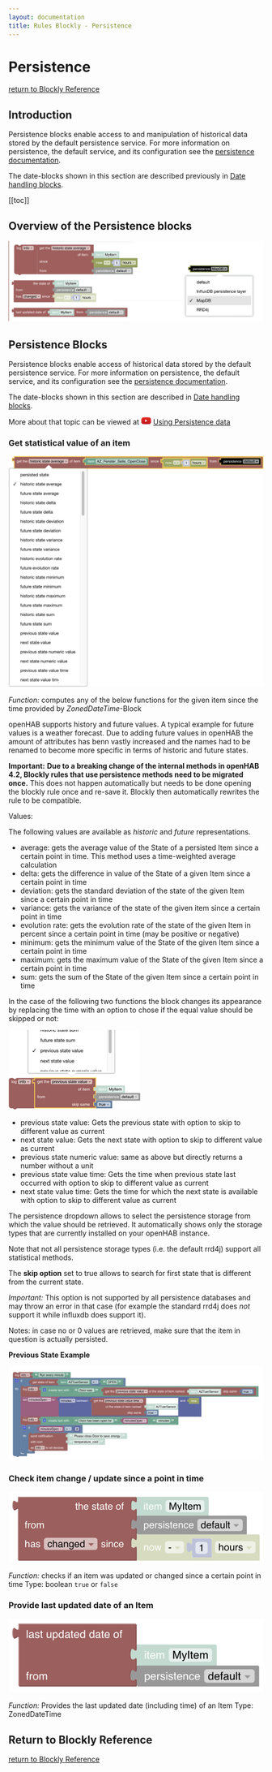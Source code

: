 ```yaml
---
layout: documentation
title: Rules Blockly - Persistence
---
```

<!-- markdownlint-disable MD036 -->

# Persistence

[return to Blockly Reference](index.html#persistence)

## Introduction

Persistence blocks enable access to and manipulation of historical data stored by the default persistence service.
For more information on persistence, the default service, and its configuration see the [persistence documentation](https://www.openhab.org/docs/configuration/persistence.html).

The date-blocks shown in this section are described previously in [Date handling blocks](https://community.openhab.org/t/blockly-reference/128785#date-handling-blocks-31).

[[toc]]

## Overview of the Persistence blocks

![persistence](../images/blockly/blockly-persistence.png)

## Persistence Blocks

Persistence blocks enable access of historical data stored by the default persistence service.
For more information on persistence, the default service, and its configuration see the [persistence documentation](https://www.openhab.org/docs/configuration/persistence.html).

The date-blocks shown in this section are described in [Date handling blocks](https://community.openhab.org/t/blockly-reference/128785#date-handling-blocks-31).

More about that topic can be viewed at ![youtube](../images/blockly/youtube-logo-small.png) [Using Persistence data](https://youtu.be/KwhYKy1_qVk?t=1440)

### Get statistical value of an item

![statistical-value](../images/blockly/blockly-persistence-get-statistical-value.png)

_Function:_ computes any of the below functions for the given item since the time provided by _ZonedDateTime_-Block

openHAB supports history and future values.
A typical example for future values is a weather forecast.
Due to adding future values in openHAB the amount of attributes has benn vastly increased and the names had to be renamed to become more specific in terms of historic and future states.

**Important:** **Due to a breaking change of the internal methods in openHAB 4.2, Blockly rules that use persistence methods need to be migrated once.**
This does not happen automatically but needs to be done opening the blockly rule once and re-save it.
Blockly then automatically rewrites the rule to be compatible.

Values:

The following values are available as _historic_ and _future_ representations.

- average: gets the average value of the State of a persisted Item since a certain point in time.
This method uses a time-weighted average calculation
- delta: gets the difference in value of the State of a given Item since a certain point in time
- deviation: gets the standard deviation of the state of the given Item since a certain point in time
- variance: gets the variance of the state of the given item since a certain point in time
- evolution rate: gets the evolution rate of the state of the given Item in percent since a certain point in time (may be positive or negative)
- minimum: gets the minimum value of the State of the given Item since a certain point in time
- maximum: gets the maximum value of the State of the given Item since a certain point in time
- sum: gets the sum of the State of the given Item since a certain point in time

In the case of the following two functions the block changes its appearance by replacing the time with an option to chose if the equal value should be skipped or not:

![previous-block](../images/blockly/blockly-persistence-get-previous.png)

- previous state value: Gets the previous state with option to skip to different value as current
- next state value: Gets the next state with option to skip to different value as current
- previous state numeric value: same as above but directly returns a number without a unit
- previous state value time: Gets the time when previous state last occurred with option to skip to different value as current
- next state value time: Gets the time for which the next state is available with option to skip to different value as current

The persistence dropdown allows to select the persistence storage from which the value should be retrieved.
It automatically shows only the storage types that are currently installed on your openHAB instance.

Note that not all persistence storage types (i.e. the default rrd4j) support all statistical methods.

The **skip option** set to true allows to search for first state that is different from the current state.

_Important:_ This option is not supported by all persistence databases and may throw an error in that case (for example the standard rrd4j does _not_ support it while influxdb does support it).

Notes: in case no or 0 values are retrieved, make sure that the item in question is actually persisted.

**Previous State Example**

![previous-example](../images/blockly/blockly-persistence-get-previous-example.png)

### Check item change / update since a point in time

![item-change](../images/blockly/blockly-persistence-get-item-change.png)

_Function:_ checks if an item was updated or changed since a certain point in time
Type: boolean `true` or `false`

### Provide last updated date of an Item

![item-updated-date](../images/blockly/blockly-persistence-updated-date.png)

_Function:_ Provides the last updated date (including time) of an Item
Type: ZonedDateTime

## Return to Blockly Reference

[return to Blockly Reference](index.html#persistence)
